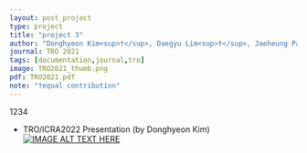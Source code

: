 ```yaml
---
layout: post_project
type: project
title: "project 3"
author: "Donghyeon Kim<sup>†</sup>, Daegyu Lim<sup>†</sup>, Jaeheung Park"
journal: TRO 2021
tags: [documentation,journal,tro]
image: TRO2021_thumb.png
pdf: TRO2021.pdf
note: "†equal contribution"
---
```

1234
- TRO/ICRA2022 Presentation (by Donghyeon Kim)
[![IMAGE ALT TEXT HERE](http://img.youtube.com/vi/jgsGvM5dlwI/0.jpg)](http://www.youtube.com/watch?v=jgsGvM5dlwI)
